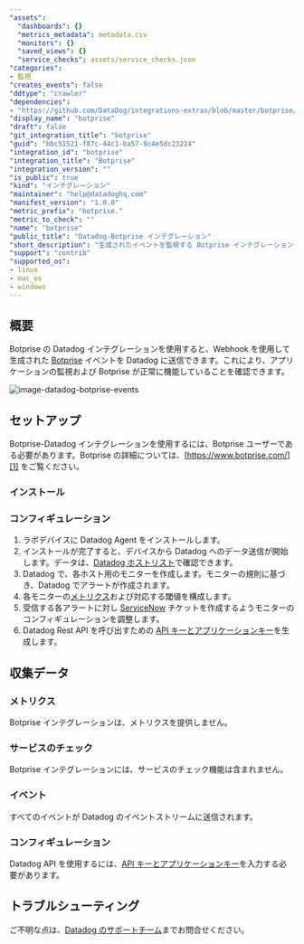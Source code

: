 ```yaml
---
"assets":
  "dashboards": {}
  "metrics_metadata": metadata.csv
  "monitors": {}
  "saved_views": {}
  "service_checks": assets/service_checks.json
"categories":
- 監視
"creates_events": false
"ddtype": "crawler"
"dependencies":
- "https://github.com/DataDog/integrations-extras/blob/master/botprise/README.md"
"display_name": "botprise"
"draft": false
"git_integration_title": "botprise"
"guid": "bbc51521-f87c-44c1-ba57-9c4e5dc23214"
"integration_id": "botprise"
"integration_title": "Botprise"
"integration_version": ""
"is_public": true
"kind": "インテグレーション"
"maintainer": "help@datadoghq.com"
"manifest_version": "1.0.0"
"metric_prefix": "botprise."
"metric_to_check": ""
"name": "botprise"
"public_title": "Datadog-Botprise インテグレーション"
"short_description": "生成されたイベントを監視する Botprise インテグレーション"
"support": "contrib"
"supported_os":
- linux
- mac_os
- windows
---
```


## 概要

Botprise の Datadog インテグレーションを使用すると、Webhook を使用して生成された [Botprise][1] イベントを Datadog に送信できます。これにより、アプリケーションの監視および Botprise が正常に機能していることを確認できます。

![image-datadog-botprise-events][2]

## セットアップ

Botprise-Datadog インテグレーションを使用するには、Botprise ユーザーである必要があります。Botprise の詳細については、[https://www.botprise.com/][1] をご覧ください。

### インストール


### コンフィギュレーション
1. ラボデバイスに Datadog Agent をインストールします。
2. インストールが完了すると、デバイスから Datadog へのデータ送信が開始します。データは、[Datadog ホストリスト][3]で確認できます。
3. Datadog で、各ホスト用のモニターを作成します。モニターの規則に基づき、Datadog でアラートが作成されます。
4. 各モニターの[メトリクス][4]および対応する閾値を構成します。
5. 受信する各アラートに対し [ServiceNow][5] チケットを作成するようモニターのコンフィギュレーションを調整します。
6. Datadog Rest API を呼び出すための [API キーとアプリケーションキー][6]を生成します。


## 収集データ

### メトリクス

Botprise インテグレーションは、メトリクスを提供しません。

### サービスのチェック

Botprise インテグレーションには、サービスのチェック機能は含まれません。

### イベント

すべてのイベントが Datadog のイベントストリームに送信されます。

### コンフィギュレーション
Datadog API を使用するには、[API キーとアプリケーションキー][6]を入力する必要があります。

## トラブルシューティング

ご不明な点は、[Datadog のサポートチーム][7]までお問合せください。

[1]: https://www.botprise.com/
[2]: https://raw.githubusercontent.com/DataDog/integrations-extras/master/botprise/images/datadog-botprise-events.png
[3]: https://app.datadoghq.com/infrastructure/map
[4]: https://docs.datadoghq.com/metrics/
[5]: https://developer.servicenow.com/dev.do#!/home
[6]: https://docs.datadoghq.com/account_management/api-app-keys/
[7]: https://docs.datadoghq.com/help/

